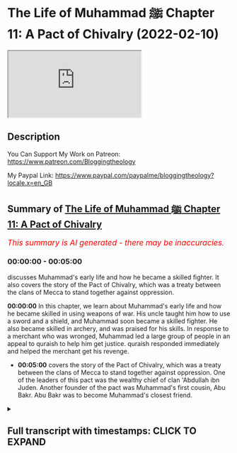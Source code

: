 # The Life of Muhammad ﷺ Chapter 11: A Pact of Chivalry (2022-02-10)

<iframe loading='lazy' src='https://www.youtube.com/embed/nRCX73fSUMA'></iframe>

## Description

You Can Support My Work on Patreon:
https://www.patreon.com/Bloggingtheology

My Paypal Link: 
https://www.paypal.com/paypalme/bloggingtheology?locale.x=en_GB

## Summary of [The Life of Muhammad ﷺ Chapter 11: A Pact of Chivalry](https://www.youtube.com/watch?v=nRCX73fSUMA)


*<span style="color:red; font-size:125%">This summary is AI generated - there may be inaccuracies</span>. [](/)*

### <a onclick="modifyYTiframeseektime('0')">00:00:00</a> - <a onclick="modifyYTiframeseektime('300')">00:05:00</a>

 discusses Muhammad's early life and how he became a skilled fighter. It also covers the story of the Pact of Chivalry, which was a treaty between the clans of Mecca to stand together against oppression.

**<a onclick="modifyYTiframeseektime('0')">00:00:00</a>** In this chapter, we learn about Muhammad's early life and how he became skilled in using weapons of war. His uncle taught him how to use a sword and a shield, and Muhammad soon became a skilled fighter. He also became skilled in archery, and was praised for his skills. In response to a merchant who was wronged, Muhammad led a large group of people in an appeal to quraish to help him get justice. quraish responded immediately and helped the merchant get his revenge.
* **<a onclick="modifyYTiframeseektime('300')">00:05:00</a>**  covers the story of the Pact of Chivalry, which was a treaty between the clans of Mecca to stand together against oppression. One of the leaders of this pact was the wealthy chief of clan 'Abdullah ibn Juden. Another founder of the pact was Muhammad's first cousin, Abu Bakr. Abu Bakr was to become Muhammad's closest friend.

<details><summary><h2>Full transcript with timestamps: CLICK TO EXPAND</h2></summary>

<a onclick="modifyYTiframeseektime('5')">0:00:05</a> a reading from muhammad his life based  
<a onclick="modifyYTiframeseektime('7')">0:00:07</a> on the earliest sources by martin ling's  
<a onclick="modifyYTiframeseektime('11')">0:00:11</a> chapter 11 a pact of chivalry  
<a onclick="modifyYTiframeseektime('15')">0:00:15</a> when he had finished his trading in  
<a onclick="modifyYTiframeseektime('17')">0:00:17</a> arabia abu talib returned to mecca with  
<a onclick="modifyYTiframeseektime('20')">0:00:20</a> his nephew who continued his solitary  
<a onclick="modifyYTiframeseektime('23')">0:00:23</a> life as before  
<a onclick="modifyYTiframeseektime('25')">0:00:25</a> but his uncle saw to it that he as also  
<a onclick="modifyYTiframeseektime('28')">0:00:28</a> abbas and hamza had some training in the  
<a onclick="modifyYTiframeseektime('31')">0:00:31</a> use of weapons of war  
<a onclick="modifyYTiframeseektime('34')">0:00:34</a> hamza was clearly destined to be a man  
<a onclick="modifyYTiframeseektime('36')">0:00:36</a> of mighty stature endowed with great  
<a onclick="modifyYTiframeseektime('39')">0:00:39</a> physical strength  
<a onclick="modifyYTiframeseektime('41')">0:00:41</a> he was already a good swordsman and a  
<a onclick="modifyYTiframeseektime('44')">0:00:44</a> good wrestler  
<a onclick="modifyYTiframeseektime('45')">0:00:45</a> muhammad was of average height and  
<a onclick="modifyYTiframeseektime('47')">0:00:47</a> average strength  
<a onclick="modifyYTiframeseektime('49')">0:00:49</a> he had a marked aptitude for archery and  
<a onclick="modifyYTiframeseektime('52')">0:00:52</a> gave every promise of being an excellent  
<a onclick="modifyYTiframeseektime('55')">0:00:55</a> bowman like his great ancestors abraham  
<a onclick="modifyYTiframeseektime('58')">0:00:58</a> and ishmael  
<a onclick="modifyYTiframeseektime('60')">0:01:00</a> a powerful asset for this lay in the  
<a onclick="modifyYTiframeseektime('62')">0:01:02</a> strength of his eyesight he was reputed  
<a onclick="modifyYTiframeseektime('65')">0:01:05</a> to be able to count no less than 12 of  
<a onclick="modifyYTiframeseektime('68')">0:01:08</a> the stars of the constellation of the  
<a onclick="modifyYTiframeseektime('70')">0:01:10</a> pleiades  
<a onclick="modifyYTiframeseektime('73')">0:01:13</a> in those years quraysh were not involved  
<a onclick="modifyYTiframeseektime('75')">0:01:15</a> in any fighting except for sporadic and  
<a onclick="modifyYTiframeseektime('78')">0:01:18</a> intermittent conflict which came to be  
<a onclick="modifyYTiframeseektime('81')">0:01:21</a> known as the sacrilegious war because it  
<a onclick="modifyYTiframeseektime('84')">0:01:24</a> has started in one of the sacred months  
<a onclick="modifyYTiframeseektime('88')">0:01:28</a> a profligate of kinana had treacherously  
<a onclick="modifyYTiframeseektime('91')">0:01:31</a> murdered a man of emir one of the  
<a onclick="modifyYTiframeseektime('93')">0:01:33</a> howards in tribes of najd and had taken  
<a onclick="modifyYTiframeseektime('96')">0:01:36</a> refuge in the impregnable fortress  
<a onclick="modifyYTiframeseektime('99')">0:01:39</a> township  
<a onclick="modifyYTiframeseektime('100')">0:01:40</a> of khabar  
<a onclick="modifyYTiframeseektime('102')">0:01:42</a> the secret of sequence of events  
<a onclick="modifyYTiframeseektime('104')">0:01:44</a> followed the usual desert pattern  
<a onclick="modifyYTiframeseektime('107')">0:01:47</a> honour demanded revenge so the tribe of  
<a onclick="modifyYTiframeseektime('109')">0:01:49</a> the murdered man attacked kanana the  
<a onclick="modifyYTiframeseektime('113')">0:01:53</a> tribe of the murderer and creature were  
<a onclick="modifyYTiframeseektime('115')">0:01:55</a> involved somewhat in gloriously as  
<a onclick="modifyYTiframeseektime('118')">0:01:58</a> allies of kinana  
<a onclick="modifyYTiframeseektime('120')">0:02:00</a> the conflict dragged on for three or  
<a onclick="modifyYTiframeseektime('123')">0:02:03</a> four years in which there were only five  
<a onclick="modifyYTiframeseektime('126')">0:02:06</a> days of actual fighting  
<a onclick="modifyYTiframeseektime('129')">0:02:09</a> the head of the clan of hashem was at  
<a onclick="modifyYTiframeseektime('131')">0:02:11</a> that time zubair  
<a onclick="modifyYTiframeseektime('134')">0:02:14</a> full brother like abu talib of  
<a onclick="modifyYTiframeseektime('136')">0:02:16</a> muhammad's father  
<a onclick="modifyYTiframeseektime('138')">0:02:18</a> zubair and abu talib took their nephew  
<a onclick="modifyYTiframeseektime('142')">0:02:22</a> muhammad with them to one of the first  
<a onclick="modifyYTiframeseektime('144')">0:02:24</a> battles  
<a onclick="modifyYTiframeseektime('145')">0:02:25</a> but they said he was too young to fight  
<a onclick="modifyYTiframeseektime('148')">0:02:28</a> he was nonetheless allowed to help by  
<a onclick="modifyYTiframeseektime('150')">0:02:30</a> gathering enemy arrows that had missed  
<a onclick="modifyYTiframeseektime('153')">0:02:33</a> their mark and handling them to handing  
<a onclick="modifyYTiframeseektime('156')">0:02:36</a> them to his uncles so that they could be  
<a onclick="modifyYTiframeseektime('159')">0:02:39</a> shot back with them  
<a onclick="modifyYTiframeseektime('161')">0:02:41</a> but at one of the subsequent battles  
<a onclick="modifyYTiframeseektime('163')">0:02:43</a> where quresh and their allies had the  
<a onclick="modifyYTiframeseektime('165')">0:02:45</a> worst of the day he was allowed to show  
<a onclick="modifyYTiframeseektime('168')">0:02:48</a> his skill as a bowman and was praised  
<a onclick="modifyYTiframeseektime('171')">0:02:51</a> for his valor  
<a onclick="modifyYTiframeseektime('173')">0:02:53</a> the war helped to fan the growing  
<a onclick="modifyYTiframeseektime('175')">0:02:55</a> discontent which every sedentary  
<a onclick="modifyYTiframeseektime('178')">0:02:58</a> community tends to feel with the law of  
<a onclick="modifyYTiframeseektime('181')">0:03:01</a> the desert  
<a onclick="modifyYTiframeseektime('183')">0:03:03</a> most of the leading men of quraish had  
<a onclick="modifyYTiframeseektime('185')">0:03:05</a> traveled to syria and had seen for  
<a onclick="modifyYTiframeseektime('187')">0:03:07</a> themselves the relative justice which  
<a onclick="modifyYTiframeseektime('190')">0:03:10</a> prevailed in the roman empire  
<a onclick="modifyYTiframeseektime('193')">0:03:13</a> it was also possible in abyssinia to  
<a onclick="modifyYTiframeseektime('196')">0:03:16</a> have justice without recourse to  
<a onclick="modifyYTiframeseektime('198')">0:03:18</a> fighting  
<a onclick="modifyYTiframeseektime('200')">0:03:20</a> but in arabia there was no comparable  
<a onclick="modifyYTiframeseektime('203')">0:03:23</a> system of law by which a victim of crime  
<a onclick="modifyYTiframeseektime('206')">0:03:26</a> or his family might obtain redress  
<a onclick="modifyYTiframeseektime('210')">0:03:30</a> and it was natural that the sacrilegious  
<a onclick="modifyYTiframeseektime('212')">0:03:32</a> war like other conflicts before it  
<a onclick="modifyYTiframeseektime('215')">0:03:35</a> should have set many minds thinking of  
<a onclick="modifyYTiframeseektime('217')">0:03:37</a> ways and means to prevent the same thing  
<a onclick="modifyYTiframeseektime('220')">0:03:40</a> from happening again  
<a onclick="modifyYTiframeseektime('223')">0:03:43</a> but this time the result was more than  
<a onclick="modifyYTiframeseektime('225')">0:03:45</a> mere thoughts and words  
<a onclick="modifyYTiframeseektime('228')">0:03:48</a> as far as quraish were concerned there  
<a onclick="modifyYTiframeseektime('230')">0:03:50</a> was now a widespread readiness to take  
<a onclick="modifyYTiframeseektime('233')">0:03:53</a> action  
<a onclick="modifyYTiframeseektime('234')">0:03:54</a> and their sense of justice was put to  
<a onclick="modifyYTiframeseektime('236')">0:03:56</a> the test by a scandalous incident which  
<a onclick="modifyYTiframeseektime('239')">0:03:59</a> took place in mecca in the first few  
<a onclick="modifyYTiframeseektime('242')">0:04:02</a> weeks after the end of the fighting  
<a onclick="modifyYTiframeseektime('246')">0:04:06</a> and here is the story a merchant from  
<a onclick="modifyYTiframeseektime('248')">0:04:08</a> the yemeni port azabeed had sold some  
<a onclick="modifyYTiframeseektime('252')">0:04:12</a> valuable goods to a notable of the clan  
<a onclick="modifyYTiframeseektime('256')">0:04:16</a> of sham  
<a onclick="modifyYTiframeseektime('257')">0:04:17</a> having taken possession of these the  
<a onclick="modifyYTiframeseektime('259')">0:04:19</a> shamite refused to pay the promised  
<a onclick="modifyYTiframeseektime('262')">0:04:22</a> price  
<a onclick="modifyYTiframeseektime('263')">0:04:23</a> the wronged merchant as his wronger well  
<a onclick="modifyYTiframeseektime('266')">0:04:26</a> knew was a stranger to mecca and had no  
<a onclick="modifyYTiframeseektime('270')">0:04:30</a> confederate or patron in all the city to  
<a onclick="modifyYTiframeseektime('273')">0:04:33</a> whom he might go for help  
<a onclick="modifyYTiframeseektime('276')">0:04:36</a> but he was not to be overawed by the  
<a onclick="modifyYTiframeseektime('278')">0:04:38</a> other man's insolent self-assurance and  
<a onclick="modifyYTiframeseektime('282')">0:04:42</a> taking his stand on the slope of abu  
<a onclick="modifyYTiframeseektime('284')">0:04:44</a> kubays he appealed to quraish as a whole  
<a onclick="modifyYTiframeseektime('288')">0:04:48</a> with loud and vehement eloquence to see  
<a onclick="modifyYTiframeseektime('291')">0:04:51</a> that justice was done  
<a onclick="modifyYTiframeseektime('294')">0:04:54</a> an immediate response came from most of  
<a onclick="modifyYTiframeseektime('296')">0:04:56</a> those clans which had no traditional  
<a onclick="modifyYTiframeseektime('298')">0:04:58</a> alliance with sham  
<a onclick="modifyYTiframeseektime('300')">0:05:00</a> quresh were bent above all on being  
<a onclick="modifyYTiframeseektime('303')">0:05:03</a> united regardless of clan  
<a onclick="modifyYTiframeseektime('307')">0:05:07</a> but within that union there was still an  
<a onclick="modifyYTiframeseektime('309')">0:05:09</a> acute consciousness of the rift which  
<a onclick="modifyYTiframeseektime('312')">0:05:12</a> had divided them over the legacy of  
<a onclick="modifyYTiframeseektime('315')">0:05:15</a> crusade into two groups the scented ones  
<a onclick="modifyYTiframeseektime('318')">0:05:18</a> and the confederates  
<a onclick="modifyYTiframeseektime('320')">0:05:20</a> and sham were of the confederates  
<a onclick="modifyYTiframeseektime('324')">0:05:24</a> one of the leaders of the other group  
<a onclick="modifyYTiframeseektime('326')">0:05:26</a> and one of the wealthiest men of mecca  
<a onclick="modifyYTiframeseektime('329')">0:05:29</a> at that time  
<a onclick="modifyYTiframeseektime('330')">0:05:30</a> was the chief of tame abd allah ibn  
<a onclick="modifyYTiframeseektime('334')">0:05:34</a> juden  
<a onclick="modifyYTiframeseektime('335')">0:05:35</a> and he now offered his large house as a  
<a onclick="modifyYTiframeseektime('338')">0:05:38</a> meeting place for all lovers of justice  
<a onclick="modifyYTiframeseektime('342')">0:05:42</a> from among the centered ones only the  
<a onclick="modifyYTiframeseektime('344')">0:05:44</a> clans of abu shams and nowfall were  
<a onclick="modifyYTiframeseektime('348')">0:05:48</a> absent  
<a onclick="modifyYTiframeseektime('349')">0:05:49</a> hashem muttalib zura assad tame were all  
<a onclick="modifyYTiframeseektime('353')">0:05:53</a> well represented and they were joined by  
<a onclick="modifyYTiframeseektime('356')">0:05:56</a> adi  
<a onclick="modifyYTiframeseektime('357')">0:05:57</a> which had been one of the confederates  
<a onclick="modifyYTiframeseektime('360')">0:06:00</a> having decided after an earnest  
<a onclick="modifyYTiframeseektime('362')">0:06:02</a> discussion that it was imperative to  
<a onclick="modifyYTiframeseektime('365')">0:06:05</a> found an order of chivalry for the  
<a onclick="modifyYTiframeseektime('367')">0:06:07</a> furtherance of justice and the  
<a onclick="modifyYTiframeseektime('369')">0:06:09</a> protection of the weak  
<a onclick="modifyYTiframeseektime('371')">0:06:11</a> they went in a body to the kaaba where  
<a onclick="modifyYTiframeseektime('373')">0:06:13</a> they poured water over the black stone  
<a onclick="modifyYTiframeseektime('377')">0:06:17</a> letting it flow into a receptacle  
<a onclick="modifyYTiframeseektime('381')">0:06:21</a> then each man drank of the thus hallowed  
<a onclick="modifyYTiframeseektime('384')">0:06:24</a> water and with their right hands raised  
<a onclick="modifyYTiframeseektime('387')">0:06:27</a> above their heads they vowed that  
<a onclick="modifyYTiframeseektime('389')">0:06:29</a> henceforth at every act of oppression in  
<a onclick="modifyYTiframeseektime('392')">0:06:32</a> mecca they would stand together as one  
<a onclick="modifyYTiframeseektime('395')">0:06:35</a> man on the side of the oppressed against  
<a onclick="modifyYTiframeseektime('399')">0:06:39</a> the oppressor until justice was done  
<a onclick="modifyYTiframeseektime('402')">0:06:42</a> whether the oppressed were a man or  
<a onclick="modifyYTiframeseektime('404')">0:06:44</a> quraish or one who had come from abroad  
<a onclick="modifyYTiframeseektime('408')">0:06:48</a> the sarmite was thereupon compelled to  
<a onclick="modifyYTiframeseektime('412')">0:06:52</a> pay his debt nor did any of those clans  
<a onclick="modifyYTiframeseektime('415')">0:06:55</a> which had abstained from the pack offer  
<a onclick="modifyYTiframeseektime('418')">0:06:58</a> him any of their assistance  
<a onclick="modifyYTiframeseektime('421')">0:07:01</a> together with the chief of tame zubair  
<a onclick="modifyYTiframeseektime('424')">0:07:04</a> of hashem was one of the founders of  
<a onclick="modifyYTiframeseektime('427')">0:07:07</a> this order and he brought with him his  
<a onclick="modifyYTiframeseektime('429')">0:07:09</a> nephew mohammed  
<a onclick="modifyYTiframeseektime('431')">0:07:11</a> who took part in the oath and who said  
<a onclick="modifyYTiframeseektime('434')">0:07:14</a> in after years  
<a onclick="modifyYTiframeseektime('436')">0:07:16</a> i was present in the house of abdullah  
<a onclick="modifyYTiframeseektime('439')">0:07:19</a> ibn judah at so excellent a pact that i  
<a onclick="modifyYTiframeseektime('443')">0:07:23</a> would not exchange my part in it for a  
<a onclick="modifyYTiframeseektime('446')">0:07:26</a> herd of red camels  
<a onclick="modifyYTiframeseektime('449')">0:07:29</a> and if now in islam i was summoned unto  
<a onclick="modifyYTiframeseektime('453')">0:07:33</a> it i would gladly respond  
<a onclick="modifyYTiframeseektime('458')">0:07:38</a> another of those present was their  
<a onclick="modifyYTiframeseektime('460')">0:07:40</a> host's first cousin abu kahafer of tame  
<a onclick="modifyYTiframeseektime('464')">0:07:44</a> together with his cousin abu bakr  
<a onclick="modifyYTiframeseektime('467')">0:07:47</a> abu bakr  
<a onclick="modifyYTiframeseektime('469')">0:07:49</a> who was a year or two younger than  
<a onclick="modifyYTiframeseektime('471')">0:07:51</a> muhammad and who was to become his  
<a onclick="modifyYTiframeseektime('475')">0:07:55</a> closest  
<a onclick="modifyYTiframeseektime('476')">0:07:56</a> friend it's a lovely story so that  
<a onclick="modifyYTiframeseektime('480')">0:08:00</a> chapter 11 a pact of chivalry for  
<a onclick="modifyYTiframeseektime('483')">0:08:03</a> muhammad his life based on the earliest  
<a onclick="modifyYTiframeseektime('486')">0:08:06</a> sources by martin lings till next time  

</details>
